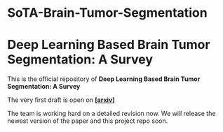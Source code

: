 # SoTA-Brain-Tumor-Segmentation
# Deep Learning Based Brain Tumor Segmentation: A Survey

This is the official repository of **Deep Learning Based Brain Tumor Segmentation: A Survey**

The very first draft is open on **[[arxiv](https://arxiv.org/pdf/2007.07788.pdf)]**<br />

The team is working hard on a detailed revision now. We will release the newest version of the paper and this project repo soon.
